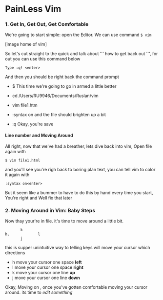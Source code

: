 # PainLess Vim
### 1. Get In, Get Out, Get Comfortable

We're going to start simple: open the Editor. We can use command 
`$ vim`

[image home of vim]

So let's cut straight to the quick and talk about ''' how to get back out ''', for out you can use this command below 

` Type :q! <enter> `

And then you should be right back the command prompt

- $
    This time we're going to go in armed a little better
    
- cd /Users/RU9946/Documents/Ruslan/vim
- vim file1.htm
- :syntax on<enter>
  and the file should brighten up a bit 
- :q <enter>
  Okay, you're save

#### Line number and Moving Around

All right, now that we've had a breather, lets dive back into vim, Open file again with 

`$ vim file1.html`

and you'll see you're righ back to boring plan text, you can tell vim to color it again with 

`:syntax on<enter>`

But it seem like a bummer to have to do this by hand every time you start, You're right and Well fix that later 

### 2. Moving Around in Vim: Baby Steps

Now thay your're in file. it's time to move around a little bit.


```
       k 
h.             l
       j
```
this is supper unintuitive way to telling keys will move your cursor which directions 

- h move your cursor one space **left**
- l move your cursor one space **right**
- k move your cursor one line **up**
- j move your cursor one line **down**

Okay, Moving on , once you've gotten comfortable moving your cursor around. its time to *edit something* 